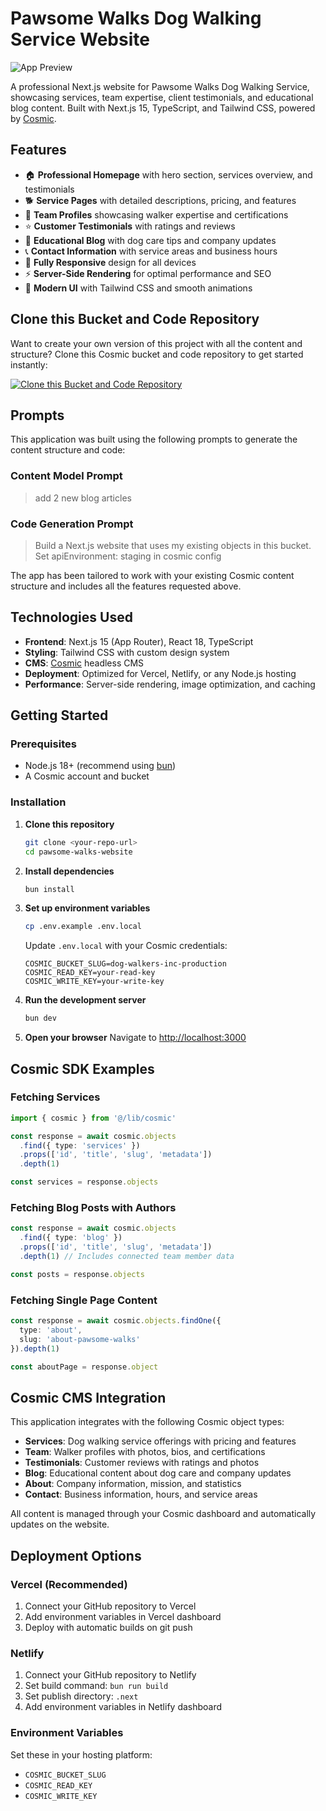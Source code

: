 # Pawsome Walks Dog Walking Service Website

![App Preview](https://imgix.cosmicjs.com/5adc0820-6594-11f0-a051-23c10f41277a-photo-1601758228041-f3b2795255f1-1753034827988.jpg?w=1200&h=300&fit=crop&auto=format,compress)

A professional Next.js website for Pawsome Walks Dog Walking Service, showcasing services, team expertise, client testimonials, and educational blog content. Built with Next.js 15, TypeScript, and Tailwind CSS, powered by [Cosmic](https://www.cosmicjs.com).

## Features

- 🏠 **Professional Homepage** with hero section, services overview, and testimonials
- 🐕 **Service Pages** with detailed descriptions, pricing, and features
- 👥 **Team Profiles** showcasing walker expertise and certifications  
- ⭐ **Customer Testimonials** with ratings and reviews
- 📝 **Educational Blog** with dog care tips and company updates
- 📞 **Contact Information** with service areas and business hours
- 📱 **Fully Responsive** design for all devices
- ⚡ **Server-Side Rendering** for optimal performance and SEO
- 🎨 **Modern UI** with Tailwind CSS and smooth animations

## Clone this Bucket and Code Repository

Want to create your own version of this project with all the content and structure? Clone this Cosmic bucket and code repository to get started instantly:

[![Clone this Bucket and Code Repository](https://img.shields.io/badge/Clone%20this%20Bucket-29abe2?style=for-the-badge&logo=cosmic&logoColor=white)](http://localhost:3040/projects/new?clone_bucket=687d2f3bace2d34c4e959833&clone_repository=687de5f61b6d49375f9ed7a1)

## Prompts

This application was built using the following prompts to generate the content structure and code:

### Content Model Prompt

> add 2 new blog articles

### Code Generation Prompt

> Build a Next.js website that uses my existing objects in this bucket. Set apiEnvironment: staging in cosmic config

The app has been tailored to work with your existing Cosmic content structure and includes all the features requested above.

## Technologies Used

- **Frontend**: Next.js 15 (App Router), React 18, TypeScript
- **Styling**: Tailwind CSS with custom design system
- **CMS**: [Cosmic](https://www.cosmicjs.com/docs) headless CMS
- **Deployment**: Optimized for Vercel, Netlify, or any Node.js hosting
- **Performance**: Server-side rendering, image optimization, and caching

## Getting Started

### Prerequisites

- Node.js 18+ (recommend using [bun](https://bun.sh))
- A Cosmic account and bucket

### Installation

1. **Clone this repository**
   ```bash
   git clone <your-repo-url>
   cd pawsome-walks-website
   ```

2. **Install dependencies**
   ```bash
   bun install
   ```

3. **Set up environment variables**
   ```bash
   cp .env.example .env.local
   ```
   
   Update `.env.local` with your Cosmic credentials:
   ```env
   COSMIC_BUCKET_SLUG=dog-walkers-inc-production
   COSMIC_READ_KEY=your-read-key
   COSMIC_WRITE_KEY=your-write-key
   ```

4. **Run the development server**
   ```bash
   bun dev
   ```

5. **Open your browser**
   Navigate to [http://localhost:3000](http://localhost:3000)

## Cosmic SDK Examples

### Fetching Services
```typescript
import { cosmic } from '@/lib/cosmic'

const response = await cosmic.objects
  .find({ type: 'services' })
  .props(['id', 'title', 'slug', 'metadata'])
  .depth(1)

const services = response.objects
```

### Fetching Blog Posts with Authors
```typescript
const response = await cosmic.objects
  .find({ type: 'blog' })
  .props(['id', 'title', 'slug', 'metadata'])
  .depth(1) // Includes connected team member data

const posts = response.objects
```

### Fetching Single Page Content
```typescript
const response = await cosmic.objects.findOne({
  type: 'about',
  slug: 'about-pawsome-walks'
}).depth(1)

const aboutPage = response.object
```

## Cosmic CMS Integration

This application integrates with the following Cosmic object types:

- **Services**: Dog walking service offerings with pricing and features
- **Team**: Walker profiles with photos, bios, and certifications
- **Testimonials**: Customer reviews with ratings and photos
- **Blog**: Educational content about dog care and company updates
- **About**: Company information, mission, and statistics
- **Contact**: Business information, hours, and service areas

All content is managed through your Cosmic dashboard and automatically updates on the website.

## Deployment Options

### Vercel (Recommended)
1. Connect your GitHub repository to Vercel
2. Add environment variables in Vercel dashboard
3. Deploy with automatic builds on git push

### Netlify
1. Connect your GitHub repository to Netlify
2. Set build command: `bun run build`
3. Set publish directory: `.next`
4. Add environment variables in Netlify dashboard

### Environment Variables
Set these in your hosting platform:
- `COSMIC_BUCKET_SLUG`
- `COSMIC_READ_KEY`
- `COSMIC_WRITE_KEY`

<!-- README_END -->